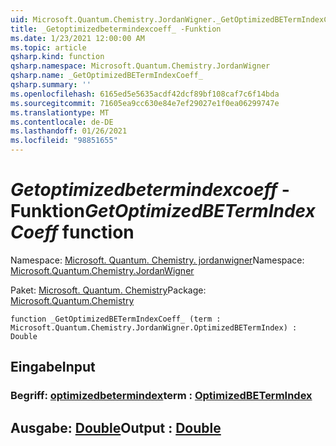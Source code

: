 ```yaml
---
uid: Microsoft.Quantum.Chemistry.JordanWigner._GetOptimizedBETermIndexCoeff_
title: _Getoptimizedbetermindexcoeff_ -Funktion
ms.date: 1/23/2021 12:00:00 AM
ms.topic: article
qsharp.kind: function
qsharp.namespace: Microsoft.Quantum.Chemistry.JordanWigner
qsharp.name: _GetOptimizedBETermIndexCoeff_
qsharp.summary: ''
ms.openlocfilehash: 6165ed5e5635acdf42dcf89bf108caf7c6f14bda
ms.sourcegitcommit: 71605ea9cc630e84e7ef29027e1f0ea06299747e
ms.translationtype: MT
ms.contentlocale: de-DE
ms.lasthandoff: 01/26/2021
ms.locfileid: "98851655"
---
```

# <a name="_getoptimizedbetermindexcoeff_-function"></a><span data-ttu-id="1944f-102">_Getoptimizedbetermindexcoeff_ -Funktion</span><span class="sxs-lookup"><span data-stu-id="1944f-102">_GetOptimizedBETermIndexCoeff_ function</span></span>

<span data-ttu-id="1944f-103">Namespace: [Microsoft. Quantum. Chemistry. jordanwigner](xref:Microsoft.Quantum.Chemistry.JordanWigner)</span><span class="sxs-lookup"><span data-stu-id="1944f-103">Namespace: [Microsoft.Quantum.Chemistry.JordanWigner](xref:Microsoft.Quantum.Chemistry.JordanWigner)</span></span>

<span data-ttu-id="1944f-104">Paket: [Microsoft. Quantum. Chemistry](https://nuget.org/packages/Microsoft.Quantum.Chemistry)</span><span class="sxs-lookup"><span data-stu-id="1944f-104">Package: [Microsoft.Quantum.Chemistry](https://nuget.org/packages/Microsoft.Quantum.Chemistry)</span></span>




```qsharp
function _GetOptimizedBETermIndexCoeff_ (term : Microsoft.Quantum.Chemistry.JordanWigner.OptimizedBETermIndex) : Double
```


## <a name="input"></a><span data-ttu-id="1944f-105">Eingabe</span><span class="sxs-lookup"><span data-stu-id="1944f-105">Input</span></span>

### <a name="term--optimizedbetermindex"></a><span data-ttu-id="1944f-106">Begriff: [optimizedbetermindex](xref:Microsoft.Quantum.Chemistry.JordanWigner.OptimizedBETermIndex)</span><span class="sxs-lookup"><span data-stu-id="1944f-106">term : [OptimizedBETermIndex](xref:Microsoft.Quantum.Chemistry.JordanWigner.OptimizedBETermIndex)</span></span>





## <a name="output--double"></a><span data-ttu-id="1944f-107">Ausgabe: [Double](xref:microsoft.quantum.lang-ref.double)</span><span class="sxs-lookup"><span data-stu-id="1944f-107">Output : [Double](xref:microsoft.quantum.lang-ref.double)</span></span>

